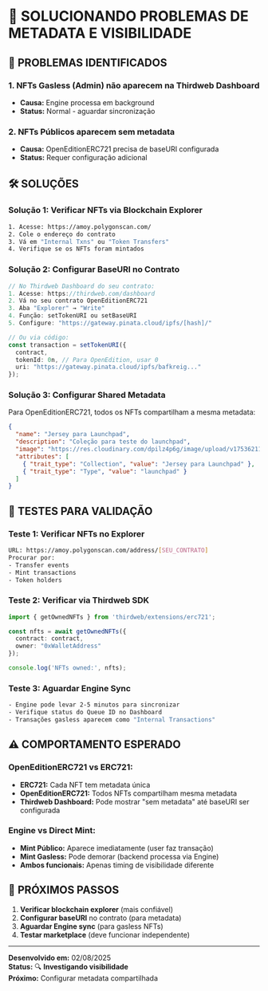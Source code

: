 # 🔧 SOLUCIONANDO PROBLEMAS DE METADATA E VISIBILIDADE

## 🎯 **PROBLEMAS IDENTIFICADOS**

### **1. NFTs Gasless (Admin) não aparecem na Thirdweb Dashboard**
- **Causa:** Engine processa em background
- **Status:** Normal - aguardar sincronização

### **2. NFTs Públicos aparecem sem metadata**
- **Causa:** OpenEditionERC721 precisa de baseURI configurada
- **Status:** Requer configuração adicional

## 🛠️ **SOLUÇÕES**

### **Solução 1: Verificar NFTs via Blockchain Explorer**
```bash
1. Acesse: https://amoy.polygonscan.com/
2. Cole o endereço do contrato
3. Vá em "Internal Txns" ou "Token Transfers"
4. Verifique se os NFTs foram mintados
```

### **Solução 2: Configurar BaseURI no Contrato**
```typescript
// No Thirdweb Dashboard do seu contrato:
1. Acesse: https://thirdweb.com/dashboard
2. Vá no seu contrato OpenEditionERC721
3. Aba "Explorer" → "Write"
4. Função: setTokenURI ou setBaseURI
5. Configure: "https://gateway.pinata.cloud/ipfs/[hash]/"

// Ou via código:
const transaction = setTokenURI({
  contract,
  tokenId: 0n, // Para OpenEdition, usar 0
  uri: "https://gateway.pinata.cloud/ipfs/bafkreig..."
});
```

### **Solução 3: Configurar Shared Metadata**
Para OpenEditionERC721, todos os NFTs compartilham a mesma metadata:

```json
{
  "name": "Jersey para Launchpad",
  "description": "Coleção para teste do launchpad",
  "image": "https://res.cloudinary.com/dpilz4p6g/image/upload/v1753621141/jerseys/launchpad_1753621113315.png",
  "attributes": [
    { "trait_type": "Collection", "value": "Jersey para Launchpad" },
    { "trait_type": "Type", "value": "launchpad" }
  ]
}
```

## 🧪 **TESTES PARA VALIDAÇÃO**

### **Teste 1: Verificar NFTs no Explorer**
```bash
URL: https://amoy.polygonscan.com/address/[SEU_CONTRATO]
Procurar por:
- Transfer events
- Mint transactions  
- Token holders
```

### **Teste 2: Verificar via Thirdweb SDK**
```typescript
import { getOwnedNFTs } from 'thirdweb/extensions/erc721';

const nfts = await getOwnedNFTs({
  contract: contract,
  owner: "0xWalletAddress"
});

console.log('NFTs owned:', nfts);
```

### **Teste 3: Aguardar Engine Sync**
```bash
- Engine pode levar 2-5 minutos para sincronizar
- Verifique status do Queue ID no Dashboard
- Transações gasless aparecem como "Internal Transactions"
```

## ⚠️ **COMPORTAMENTO ESPERADO**

### **OpenEditionERC721 vs ERC721:**
- **ERC721:** Cada NFT tem metadata única
- **OpenEditionERC721:** Todos NFTs compartilham mesma metadata
- **Thirdweb Dashboard:** Pode mostrar "sem metadata" até baseURI ser configurada

### **Engine vs Direct Mint:**
- **Mint Público:** Aparece imediatamente (user faz transação)  
- **Mint Gasless:** Pode demorar (backend processa via Engine)
- **Ambos funcionais:** Apenas timing de visibilidade diferente

## 🎯 **PRÓXIMOS PASSOS**

1. **Verificar blockchain explorer** (mais confiável)
2. **Configurar baseURI** no contrato (para metadata)
3. **Aguardar Engine sync** (para gasless NFTs)
4. **Testar marketplace** (deve funcionar independente)

---

**Desenvolvido em:** 02/08/2025  
**Status:** 🔍 **Investigando visibilidade**  
**Próximo:** Configurar metadata compartilhada